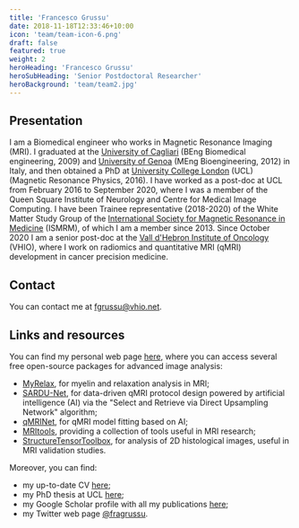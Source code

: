 ```yaml
---
title: 'Francesco Grussu'
date: 2018-11-18T12:33:46+10:00
icon: 'team/team-icon-6.png'
draft: false
featured: true
weight: 2
heroHeading: 'Francesco Grussu'
heroSubHeading: 'Senior Postdoctoral Researcher'
heroBackground: 'team/team2.jpg'
---
```


## Presentation

I am a Biomedical engineer who works in Magnetic Resonance Imaging (MRI). I graduated at the [University of Cagliari](https://www.unica.it/unica/en/homepage.page) (BEng Biomedical engineering, 2009) and [University of Genoa](https://unige.it/en) (MEng Bioengineering, 2012) in Italy, and then obtained a PhD at [University College London](https://www.ucl.ac.uk/) (UCL) (Magnetic Resonance Physics, 2016). I have worked as a post-doc at UCL from February 2016 to September 2020, where I was a member of the Queen Square Institute of Neurology and Centre for Medical Image Computing. I have been Trainee representative (2018-2020) of the White Matter Study Group of the [International Society for Magnetic Resonance in Medicine](https://www.ismrm.org/) (ISMRM), of which I am a member since 2013. Since October 2020 I am a senior post-doc at the [Vall d'Hebron Institute of Oncology](https://www.vhio.net/) (VHIO), where I work on radiomics and quantitative MRI (qMRI) development in cancer precision medicine.

## Contact
You can contact me at [fgrussu@vhio.net](mailto:fgrussu@vhio.net).

## Links and resources
You can find my personal web page [here](http://fragrussu.github.io), where you can access several free open-source packages for advanced image analysis:
* [MyRelax](https://github.com/fragrussu/MyRelax), for myelin and relaxation analysis in MRI;
* [SARDU-Net](https://github.com/fragrussu/sardunet), for data-driven qMRI protocol design powered by artificial intelligence (AI) via the "Select and Retrieve via Direct Upsampling Network" algorithm;
* [qMRINet](https://github.com/fragrussu/qMRINet), for qMRI model fitting based on AI;
* [MRItools](https://github.com/fragrussu/MRItools), providing a collection of tools useful in MRI research;
* [StructureTensorToolbox](https://github.com/fragrussu/StructureTensorToolbox), for analysis of 2D histological images, useful in MRI validation studies.

Moreover, you can find: 
* my up-to-date CV [here](fragrussu.github.io/mycv.pdf);
* my PhD thesis at UCL [here](https://discovery.ucl.ac.uk/id/eprint/1477007/7/FGrussu_PhD_final_20160320.pdf);
* my Google Scholar profile with all my publications [here](https://scholar.google.com/citations?user=Zj5Vt3YAAAAJ&hl=en&oi=ao);
* my Twitter web page [@fragrussu](https://twitter.com/fragrussu).


